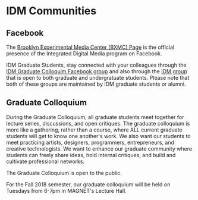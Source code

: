 # IDM Communities

## Facebook
The [Brooklyn Experimental Media Center (BXMC) Page](https://www.facebook.com/BxmCPoly/) is the official presence of the Integrated Digital Media program on Facebook.

IDM Graduate Students, stay connected with your colleagues through the [IDM Graduate Colloquim Facebook group](https://www.facebook.com/groups/1551251531764220/) and also through the [IDM group](https://www.facebook.com/groups/IntegratedDigtalMedia) that is open to both graduate and undergratuate students. Please note that both of these groups are maintained by IDM graduate students or alumni.

## Graduate Colloquium
During the Graduate Colloquium, all graduate students meet together for lecture series, discussions, and open critiques. The graduate colloquium is more like a gathering, rather than a course, where ALL current graduate students will get to know one another's work. We also want our students to meet practicing artists, designers, programmers, entrepreneurs, and creative technologists. We want to enhance our graduate community where students can freely share ideas, hold internal critiques, and build and cultivate professional networks.

The Graduate Colloquium is open to the public.

For the Fall 2018 semester, our graduate colloquium will be held on Tuesdays from 6-7pm in MAGNET's Lecture Hall. 
